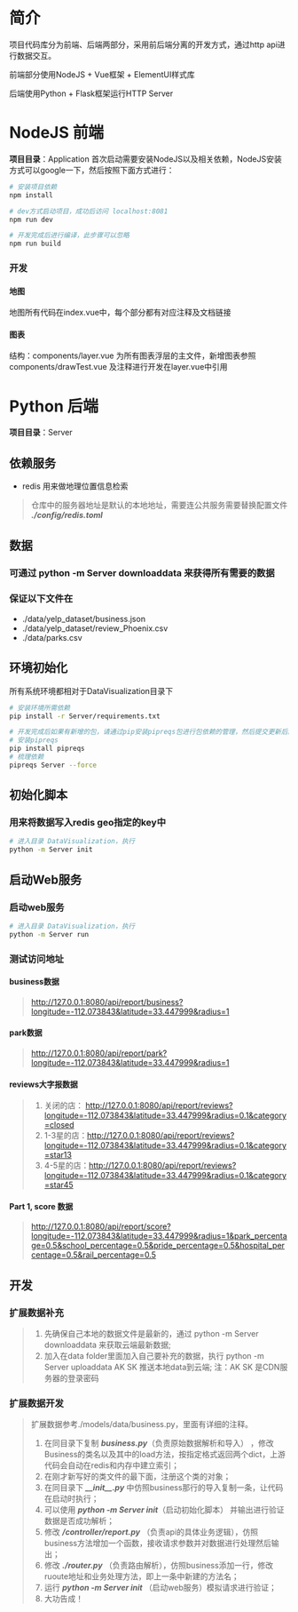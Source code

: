 ﻿# 简介

项目代码库分为前端、后端两部分，采用前后端分离的开发方式，通过http api进行数据交互。

前端部分使用NodeJS + Vue框架 + ElementUI样式库

后端使用Python + Flask框架运行HTTP Server

# NodeJS 前端
**项目目录**：Application
首次启动需要安装NodeJS以及相关依赖，NodeJS安装方式可以google一下，然后按照下面方式进行：

``` bash
# 安装项目依赖
npm install

# dev方式启动项目，成功后访问 localhost:8081
npm run dev

# 开发完成后进行编译，此步骤可以忽略
npm run build
```

### 开发
#### 地图
地图所有代码在index.vue中，每个部分都有对应注释及文档链接

#### 图表
结构：components/layer.vue 为所有图表浮层的主文件，新增图表参照 components/drawTest.vue 及注释进行开发在layer.vue中引用



# Python 后端
**项目目录**：Server
## 依赖服务
- redis 用来做地理位置信息检索
> 仓库中的服务器地址是默认的本地地址，需要连公共服务需要替换配置文件 ***./config/redis.toml***

## 数据
### 可通过 python -m Server downloaddata 来获得所有需要的数据
### 保证以下文件在
- ./data/yelp_dataset/business.json
- ./data/yelp_dataset/review_Phoenix.csv
- ./data/parks.csv

## 环境初始化
所有系统环境都相对于DataVisualization目录下
``` bash
# 安装环境所需依赖
pip install -r Server/requirements.txt

# 开发完成后如果有新增的包，请通过pip安装pipreqs包进行包依赖的管理，然后提交更新后的requirements.txt
# 安装pipreqs
pip install pipreqs
# 梳理依赖
pipreqs Server --force
```

## 初始化脚本
### 用来将数据写入redis geo指定的key中
``` bash
# 进入目录 DataVisualization，执行
python -m Server init
```

## 启动Web服务
### 启动web服务
``` bash
# 进入目录 DataVisualization，执行
python -m Server run
```

### 测试访问地址
#### business数据
> http://127.0.0.1:8080/api/report/business?longitude=-112.073843&latitude=33.447999&radius=1

#### park数据
> http://127.0.0.1:8080/api/report/park?longitude=-112.073843&latitude=33.447999&radius=1

#### reviews大字报数据
> 1. 关闭的店： http://127.0.0.1:8080/api/report/reviews?longitude=-112.073843&latitude=33.447999&radius=0.1&category=closed
> 2. 1-3星的店：http://127.0.0.1:8080/api/report/reviews?longitude=-112.073843&latitude=33.447999&radius=0.1&category=star13
> 3. 4-5星的店：http://127.0.0.1:8080/api/report/reviews?longitude=-112.073843&latitude=33.447999&radius=0.1&category=star45
#### Part 1, score 数据
>  http://127.0.0.1:8080/api/report/score?longitude=-112.073843&latitude=33.447999&radius=1&park_percentage=0.5&school_percentage=0.5&pride_percentage=0.5&hospital_percentage=0.5&rail_percentage=0.5
## 开发
### 扩展数据补充
> 1. 先确保自己本地的数据文件是最新的，通过 python -m Server downloaddata 来获取云端最新数据;
> 2. 加入在data folder里面加入自己要补充的数据，执行 python -m Server uploaddata AK SK 推送本地data到云端;
> 注：AK SK 是CDN服务器的登录密码
### 扩展数据开发
> 扩展数据参考./models/data/business.py，里面有详细的注释。
> 1. 在同目录下复制 ***business.py***（负责原始数据解析和导入） ，修改Business的类名以及其中的load方法，按指定格式返回两个dict，上游代码会自动在redis和内存中建立索引；
> 2. 在刚才新写好的类文件的最下面，注册这个类的对象；
> 3. 在同目录下 ***\_\_init\_\_.py*** 中仿照business那行的导入复制一条，让代码在启动时执行；
> 4. 可以使用 ***python -m Server init***（启动初始化脚本） 并输出进行验证数据是否成功解析；
> 5. 修改 ***/controller/report.py*** （负责api的具体业务逻辑），仿照business方法增加一个函数，接收请求参数并对数据进行处理然后输出；
> 6. 修改 ***./router.py*** （负责路由解析），仿照business添加一行，修改ruoute地址和业务处理方法，即上一条中新建的方法名；
> 7. 运行 ***python -m Server init*** （启动web服务）模拟请求进行验证；
> 8. 大功告成！
